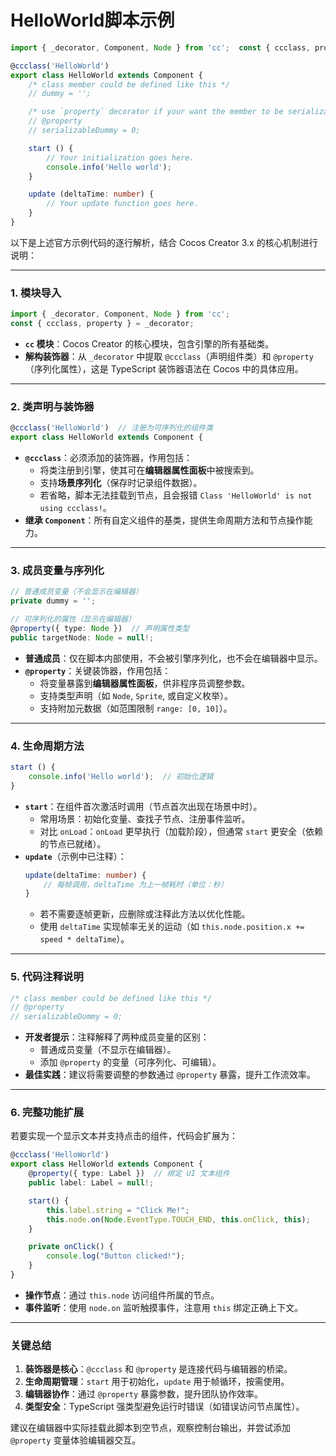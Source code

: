 # HelloWorld脚本示例
```ts
import { _decorator, Component, Node } from 'cc';  const { ccclass, property } = _decorator;

@ccclass('HelloWorld')
export class HelloWorld extends Component {
    /* class member could be defined like this */
    // dummy = '';

    /* use `property` decorator if your want the member to be serializable */
    // @property
    // serializableDummy = 0;

    start () {
        // Your initialization goes here.
        console.info('Hello world');
    }

    update (deltaTime: number) {
        // Your update function goes here.
    }
}
```

以下是上述官方示例代码的逐行解析，结合 Cocos Creator 3.x 的核心机制进行说明：

---

### **1. 模块导入**
```typescript
import { _decorator, Component, Node } from 'cc';
const { ccclass, property } = _decorator;
```
- **`cc` 模块**：Cocos Creator 的核心模块，包含引擎的所有基础类。
- **解构装饰器**：从 `_decorator` 中提取 `@ccclass`（声明组件类）和 `@property`（序列化属性），这是 TypeScript 装饰器语法在 Cocos 中的具体应用。

---

### **2. 类声明与装饰器**
```typescript
@ccclass('HelloWorld')  // 注册为可序列化的组件类
export class HelloWorld extends Component {
```
- **`@ccclass`**：必须添加的装饰器，作用包括：
  - 将类注册到引擎，使其可在**编辑器属性面板**中被搜索到。
  - 支持**场景序列化**（保存时记录组件数据）。
  - 若省略，脚本无法挂载到节点，且会报错 `Class 'HelloWorld' is not using ccclass!`。
- **继承 `Component`**：所有自定义组件的基类，提供生命周期方法和节点操作能力。

---

### **3. 成员变量与序列化**
```typescript
// 普通成员变量（不会显示在编辑器）
private dummy = '';

// 可序列化的属性（显示在编辑器）
@property({ type: Node })  // 声明属性类型
public targetNode: Node = null!;
```
- **普通成员**：仅在脚本内部使用，不会被引擎序列化，也不会在编辑器中显示。
- **`@property`**：关键装饰器，作用包括：
  - 将变量暴露到**编辑器属性面板**，供非程序员调整参数。
  - 支持类型声明（如 `Node`, `Sprite`, 或自定义枚举）。
  - 支持附加元数据（如范围限制 `range: [0, 10]`）。

---

### **4. 生命周期方法**
```typescript
start () {
    console.info('Hello world');  // 初始化逻辑
}
```
- **`start`**：在组件首次激活时调用（节点首次出现在场景中时）。
  - 常用场景：初始化变量、查找子节点、注册事件监听。
  - 对比 `onLoad`：`onLoad` 更早执行（加载阶段），但通常 `start` 更安全（依赖的节点已就绪）。
- **`update`**（示例中已注释）：
  ```typescript
  update(deltaTime: number) {
      // 每帧调用，deltaTime 为上一帧耗时（单位：秒）
  }
  ```
  - 若不需要逐帧更新，应删除或注释此方法以优化性能。
  - 使用 `deltaTime` 实现帧率无关的运动（如 `this.node.position.x += speed * deltaTime`）。

---

### **5. 代码注释说明**
```typescript
/* class member could be defined like this */
// @property
// serializableDummy = 0;
```
- **开发者提示**：注释解释了两种成员变量的区别：
  - 普通成员变量（不显示在编辑器）。
  - 添加 `@property` 的变量（可序列化、可编辑）。
- **最佳实践**：建议将需要调整的参数通过 `@property` 暴露，提升工作流效率。

---

### **6. 完整功能扩展**
若要实现一个显示文本并支持点击的组件，代码会扩展为：
```typescript
@ccclass('HelloWorld')
export class HelloWorld extends Component {
    @property({ type: Label })  // 绑定 UI 文本组件
    public label: Label = null!;

    start() {
        this.label.string = "Click Me!";
        this.node.on(Node.EventType.TOUCH_END, this.onClick, this);
    }

    private onClick() {
        console.log("Button clicked!");
    }
}
```
- **操作节点**：通过 `this.node` 访问组件所属的节点。
- **事件监听**：使用 `node.on` 监听触摸事件，注意用 `this` 绑定正确上下文。

---

### **关键总结**
1. **装饰器是核心**：`@ccclass` 和 `@property` 是连接代码与编辑器的桥梁。
2. **生命周期管理**：`start` 用于初始化，`update` 用于帧循环，按需使用。
3. **编辑器协作**：通过 `@property` 暴露参数，提升团队协作效率。
4. **类型安全**：TypeScript 强类型避免运行时错误（如错误访问节点属性）。

建议在编辑器中实际挂载此脚本到空节点，观察控制台输出，并尝试添加 `@property` 变量体验编辑器交互。